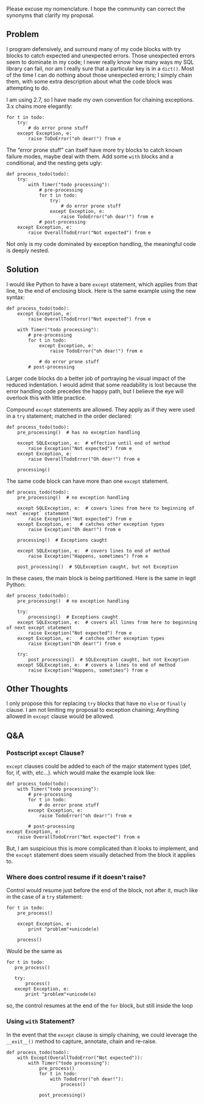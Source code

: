 
Please excuse my nomenclature.  I hope the community can correct the synonyms that clarify my proposal.

Problem
-------

I program defensively, and surround many of my code blocks with try blocks to catch expected and unexpected errors.   Those unexpected errors seem to dominate in my code; I never really know how many ways my SQL library can fail, nor am I really sure that a particular key is in a `dict()`.   Most of the time I can do nothing about those unexpected errors; I simply chain them, with some extra description about what the code block was attempting to do.

I am using 2.7, so I have made my own convention for chaining exceptions.  3.x chains more elegantly:

    for t in todo:
        try:
            # do error prone stuff
        except Exception, e:
            raise ToDoError("oh dear!") from e

The “error prone stuff” can itself have more try blocks to catch known failure modes, maybe deal with them.  Add some `with` blocks and a conditional, and the nesting gets ugly:
 
    def process_todo(todo):
        try:
            with Timer("todo processing"):
                # pre-processing
                for t in todo:
                    try:
                        # do error prone stuff
                    except Exception, e:
                        raise TodoError("oh dear!") from e
                # post-processing
        except Exception, e:
            raise OverallTodoError("Not expected") from e        

Not only is my code dominated by exception handling, the meaningful code is deeply nested.


Solution
--------

I would like Python to have a bare `except` statement, which applies from that line, to the end of enclosing block.  Here is the same example using the new syntax:

    def process_todo(todo):
        except Exception, e:
            raise OverallTodoError("Not expected") from e
    
        with Timer("todo processing"):
            # pre-processing
            for t in todo:
                except Exception, e:
                    raise TodoError("oh dear!") from e

                # do error prone stuff
            # post-processing

Larger code blocks do a better job of portraying he visual impact of the reduced indentation.  I would admit that some readability is lost because the error handling code precedes the happy path, but I believe the eye will overlook this with little practice.

Compound `except` statements are allowed.  They apply as if they were used in a `try` statement; matched in the order declared:

    def process_todo(todo):
        pre_processing()  # has no exception handling

        except SQLException, e:  # effective until end of method
            raise Exception("Not expected") from e
        except Exception, e: 
            raise OverallTodoError("Oh dear!") from e

        processing() 

The same code block can have more than one `except` statement. 

    def process_todo(todo):
        pre_processing()  # no exception handling
   
        except SQLException, e:  # covers lines from here to beginning of next `except` statement
            raise Exception("Not expected") from e
        except Exception, e:   # catches other exception types
            raise Exception("Oh dear!") from e
   
        processing()  # Exceptions caught
   
        except SQLException, e:  # covers lines to end of method
            raise Exception("Happens, sometimes") from e
   
        post_processing()  # SQLException caught, but not Exception
   
In these cases, the main block is being partitioned.  Here is the same in legit Python:

    def process_todo(todo):
        pre_processing()  # no exception handling
   
        try:
            processing()  # Exceptions caught
        except SQLException, e:  # covers all lines from here to beginning of next except statement
            raise Exception("Not expected") from e
        except Exception, e:   # catches other exception types
            raise Exception("Oh dear!") from e
   
        try:
            post_processing()  # SQLException caught, but not Exception   
        except SQLException, e:  # covers a lines to end of method
            raise Exception("Happens, sometimes") from e
   
   
Other Thoughts
--------------

I only propose this for replacing `try` blocks that have no `else` or `finally` clause.  I am not limiting my proposal to exception chaining; Anything allowed in `except` clause would be allowed.


Q&A
---


### Postscript `except` Clause?
 
`except` clauses could be added to each of the major statement types (def, for, if, with, etc…).  which would make the example look like:

    def process_todo(todo):
        with Timer("todo processing"):
            # pre-processing
            for t in todo:
                # do error prone stuff
            except Exception, e:
                raise TodoError("oh dear!") from e
    
            # post-processing
    except Exception, e:
        raise OverallTodoError("Not expected") from e

But, I am suspicious this is more complicated than it looks to implement, and the `except` statement does seem visually detached from the block it applies to.

### Where does control resume if it doesn't raise?

Control would resume just before the end of the block, not after it,
much like in the case of a `try` statement:

    for t in todo:
        pre_process()

        except Exception, e:
            print "problem"+unicode(e)
   
        process()
   
Would be the same as

    for t in todo:
       pre_process()

       try:
           process()
       except Exception, e:
           print "problem"+unicode(e)
   
so, the control resumes at the end of the `for` block, but still inside
the loop   

### Using `with` Statement?

In the event that the `except` clause is simply chaining, we could leverage the `__exit__()` method to capture, annotate, chain and re-raise.   

    def process_todo(todo):
        with Except(OverallTodoError("Not expected")):
            with Timer("todo processing"):
                pre_process()
                for t in todo:
                    with TodoError("oh dear!"):
                        process()
         
                post_processing()    
